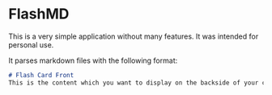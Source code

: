 # FlashMD

This is a very simple application without many features. It was intended for personal use. <br>

It parses markdown files with the following format:
```md
# Flash Card Front
This is the content which you want to display on the backside of your card.
```
